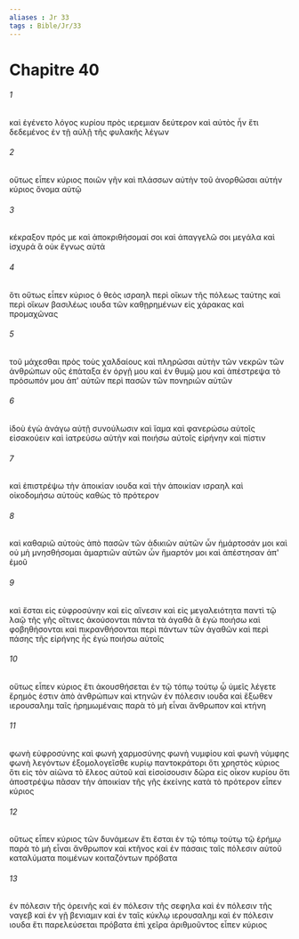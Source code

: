 ```yaml
---
aliases : Jr 33
tags : Bible/Jr/33
---
```


# Chapitre 40

###### 1
καὶ ἐγένετο λόγος κυρίου πρὸς ιερεμιαν δεύτερον καὶ αὐτὸς ἦν ἔτι δεδεμένος ἐν τῇ αὐλῇ τῆς φυλακῆς λέγων
###### 2
οὕτως εἶπεν κύριος ποιῶν γῆν καὶ πλάσσων αὐτὴν τοῦ ἀνορθῶσαι αὐτήν κύριος ὄνομα αὐτῷ
###### 3
κέκραξον πρός με καὶ ἀποκριθήσομαί σοι καὶ ἀπαγγελῶ σοι μεγάλα καὶ ἰσχυρά ἃ οὐκ ἔγνως αὐτά
###### 4
ὅτι οὕτως εἶπεν κύριος ὁ θεὸς ισραηλ περὶ οἴκων τῆς πόλεως ταύτης καὶ περὶ οἴκων βασιλέως ιουδα τῶν καθῃρημένων εἰς χάρακας καὶ προμαχῶνας
###### 5
τοῦ μάχεσθαι πρὸς τοὺς χαλδαίους καὶ πληρῶσαι αὐτὴν τῶν νεκρῶν τῶν ἀνθρώπων οὓς ἐπάταξα ἐν ὀργῇ μου καὶ ἐν θυμῷ μου καὶ ἀπέστρεψα τὸ πρόσωπόν μου ἀπ' αὐτῶν περὶ πασῶν τῶν πονηριῶν αὐτῶν
###### 6
ἰδοὺ ἐγὼ ἀνάγω αὐτῇ συνούλωσιν καὶ ἴαμα καὶ φανερώσω αὐτοῖς εἰσακούειν καὶ ἰατρεύσω αὐτὴν καὶ ποιήσω αὐτοῖς εἰρήνην καὶ πίστιν
###### 7
καὶ ἐπιστρέψω τὴν ἀποικίαν ιουδα καὶ τὴν ἀποικίαν ισραηλ καὶ οἰκοδομήσω αὐτοὺς καθὼς τὸ πρότερον
###### 8
καὶ καθαριῶ αὐτοὺς ἀπὸ πασῶν τῶν ἀδικιῶν αὐτῶν ὧν ἡμάρτοσάν μοι καὶ οὐ μὴ μνησθήσομαι ἁμαρτιῶν αὐτῶν ὧν ἥμαρτόν μοι καὶ ἀπέστησαν ἀπ' ἐμοῦ
###### 9
καὶ ἔσται εἰς εὐφροσύνην καὶ εἰς αἴνεσιν καὶ εἰς μεγαλειότητα παντὶ τῷ λαῷ τῆς γῆς οἵτινες ἀκούσονται πάντα τὰ ἀγαθά ἃ ἐγὼ ποιήσω καὶ φοβηθήσονται καὶ πικρανθήσονται περὶ πάντων τῶν ἀγαθῶν καὶ περὶ πάσης τῆς εἰρήνης ἧς ἐγὼ ποιήσω αὐτοῖς
###### 10
οὕτως εἶπεν κύριος ἔτι ἀκουσθήσεται ἐν τῷ τόπῳ τούτῳ ᾧ ὑμεῖς λέγετε ἔρημός ἐστιν ἀπὸ ἀνθρώπων καὶ κτηνῶν ἐν πόλεσιν ιουδα καὶ ἔξωθεν ιερουσαλημ ταῖς ἠρημωμέναις παρὰ τὸ μὴ εἶναι ἄνθρωπον καὶ κτήνη
###### 11
φωνὴ εὐφροσύνης καὶ φωνὴ χαρμοσύνης φωνὴ νυμφίου καὶ φωνὴ νύμφης φωνὴ λεγόντων ἐξομολογεῖσθε κυρίῳ παντοκράτορι ὅτι χρηστὸς κύριος ὅτι εἰς τὸν αἰῶνα τὸ ἔλεος αὐτοῦ καὶ εἰσοίσουσιν δῶρα εἰς οἶκον κυρίου ὅτι ἀποστρέψω πᾶσαν τὴν ἀποικίαν τῆς γῆς ἐκείνης κατὰ τὸ πρότερον εἶπεν κύριος
###### 12
οὕτως εἶπεν κύριος τῶν δυνάμεων ἔτι ἔσται ἐν τῷ τόπῳ τούτῳ τῷ ἐρήμῳ παρὰ τὸ μὴ εἶναι ἄνθρωπον καὶ κτῆνος καὶ ἐν πάσαις ταῖς πόλεσιν αὐτοῦ καταλύματα ποιμένων κοιταζόντων πρόβατα
###### 13
ἐν πόλεσιν τῆς ὀρεινῆς καὶ ἐν πόλεσιν τῆς σεφηλα καὶ ἐν πόλεσιν τῆς ναγεβ καὶ ἐν γῇ βενιαμιν καὶ ἐν ταῖς κύκλῳ ιερουσαλημ καὶ ἐν πόλεσιν ιουδα ἔτι παρελεύσεται πρόβατα ἐπὶ χεῖρα ἀριθμοῦντος εἶπεν κύριος
